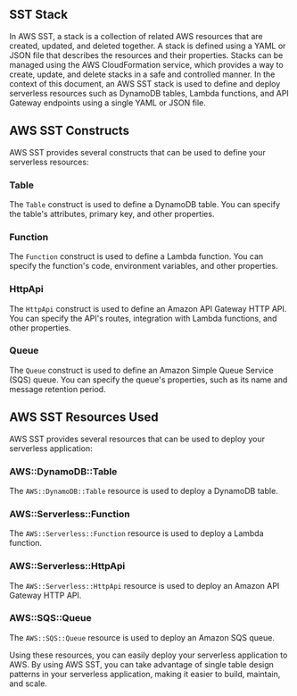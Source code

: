 ## SST Stack

In AWS SST, a stack is a collection of related AWS resources that are created, updated, and deleted together. A stack is defined using a YAML or JSON file that describes the resources and their properties. Stacks can be managed using the AWS CloudFormation service, which provides a way to create, update, and delete stacks in a safe and controlled manner. In the context of this document, an AWS SST stack is used to define and deploy serverless resources such as DynamoDB tables, Lambda functions, and API Gateway endpoints using a single YAML or JSON file.

## AWS SST Constructs

AWS SST provides several constructs that can be used to define your serverless resources:

### Table

The `Table` construct is used to define a DynamoDB table. You can specify the table's attributes, primary key, and other properties.

### Function

The `Function` construct is used to define a Lambda function. You can specify the function's code, environment variables, and other properties.

### HttpApi

The `HttpApi` construct is used to define an Amazon API Gateway HTTP API. You can specify the API's routes, integration with Lambda functions, and other properties.

### Queue

The `Queue` construct is used to define an Amazon Simple Queue Service (SQS) queue. You can specify the queue's properties, such as its name and message retention period.


## AWS SST Resources Used

AWS SST provides several resources that can be used to deploy your serverless application:

### AWS::DynamoDB::Table

The `AWS::DynamoDB::Table` resource is used to deploy a DynamoDB table.

### AWS::Serverless::Function

The `AWS::Serverless::Function` resource is used to deploy a Lambda function.

### AWS::Serverless::HttpApi

The `AWS::Serverless::HttpApi` resource is used to deploy an Amazon API Gateway HTTP API.

### AWS::SQS::Queue

The `AWS::SQS::Queue` resource is used to deploy an Amazon SQS queue.

Using these resources, you can easily deploy your serverless application to AWS. By using AWS SST, you can take advantage of single table design patterns in your serverless application, making it easier to build, maintain, and scale.